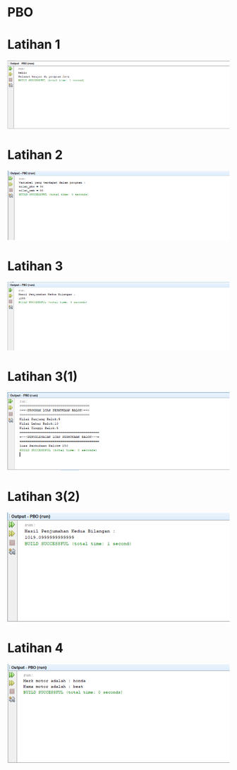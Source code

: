 # PBO
# Latihan 1
![AltText](https://github.com/naufal025/PBO/blob/master/lat1.PNG "Latihan 1")
# Latihan 2
![AltText](https://github.com/naufal025/PBO/blob/master/lat2.PNG "Latihan 2")
# Latihan 3
![AltText](https://github.com/naufal025/PBO/blob/master/lat3.PNG "Latihan 3")
# Latihan 3(1)
![AltText](https://github.com/naufal025/PBO/blob/master/lat3(1).PNG "Latihan 3(1)")
# Latihan 3(2)
![AltText](https://github.com/naufal025/PBO/blob/master/lat3(2).PNG "Latihan 3(2)")
# Latihan 4
![AltText](https://github.com/naufal025/PBO/blob/master/lat4.PNG "Latihan 4")
